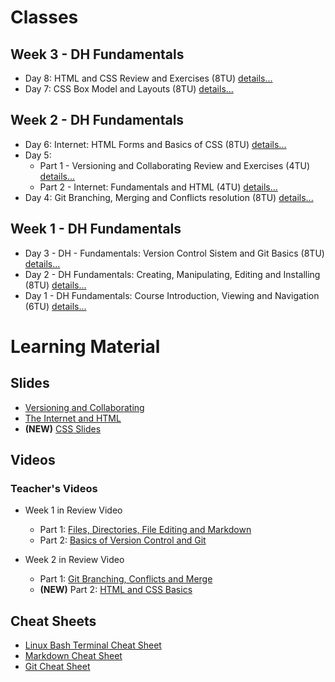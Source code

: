 # Classes

## Week 3 - DH Fundamentals

- Day 8: HTML and CSS Review and Exercises (8TU) [details...](https://github.com/mathiasbrito-dci/python-course-2022/tree/main/01%20-%20DH%20Fundamentals/008%20Day%20-%20HTML%20and%20CSS%20-%20Layouts%20Practicing)
- Day 7: CSS Box Model and Layouts (8TU) [details...](https://github.com/mathiasbrito-dci/python-course-2022/blob/5ddc1dedc8dbef4b011352ab385239e82e31c0dd/01%20-%20DH%20Fundamentals/007%20Day%20-%20HTML%20and%20CSS%20-%20CSS%20Box%20Model%20and%20Layouts%20-%208TU/README.md)


## Week 2 - DH Fundamentals

- Day 6: Internet: HTML Forms and Basics of CSS (8TU) [details...](https://github.com/mathiasbrito-dci/python-course-2022/blob/9912f54fde96e3410734f0e7d4d7dc2c944ead10/01%20-%20DH%20Fundamentals/006%20Day%20-%20HTML%20and%20CSS%20-%208TU/README.md)
- Day 5:
  - Part 1 - Versioning and Collaborating Review and Exercises (4TU) [details...](https://github.com/mathiasbrito-dci/python-course-2022/blob/886debf2f05fed4509332285c0f0672c37e96fd0/01%20-%20DH%20Fundamentals/005%20Day%20-%20Versioning%20and%20Collaboration%20-%20Concepts%20Review%20-%204%20TU/README.md)
  - Part 2 - Internet: Fundamentals and HTML (4TU) [details...](https://github.com/mathiasbrito-dci/python-course-2022/blob/886debf2f05fed4509332285c0f0672c37e96fd0/01%20-%20DH%20Fundamentals/005%20Day%20-%20Internet%20-%20Fundamentals%20and%20HTML%20-%204%20TU/README.md)
- Day 4: Git Branching, Merging and Conflicts resolution (8TU) [details...](https://github.com/mathiasbrito-dci/python-course-2022/blob/886debf2f05fed4509332285c0f0672c37e96fd0/01%20-%20DH%20Fundamentals/004%20Day%20-%20Versioning%20and%20Collaboration%20-%20Branching,%20Merging%20and%20Conflicts%20-%208%20TU/README.md)

## Week 1 - DH Fundamentals
- Day 3 - DH - Fundamentals: Version Control Sistem and Git Basics (8TU) [details...](https://github.com/mathiasbrito-dci/python-course-2022/blob/1bbcc24225524eedec885e3a60f6f85af5f952b3/01%20-%20DH%20Fundamentals/003%20Day%20-%20Versioning%20and%20Collaboration%20-%20Git%20Basics%20-%208TU/README.md)
- Day 2 - DH Fundamentals: Creating, Manipulating, Editing and Installing (8TU) [details...](https://github.com/mathiasbrito-dci/python-course-2022/blob/1bbcc24225524eedec885e3a60f6f85af5f952b3/01%20-%20DH%20Fundamentals/002%20Day%20-%20Creating,%20Manipulating%20and%20Installing%20-%208TU%20/README.md)
- Day 1 - DH Fundamentals: Course Introduction, Viewing and Navigation (6TU) [details...](https://github.com/mathiasbrito-dci/python-course-2022/blob/1bbcc24225524eedec885e3a60f6f85af5f952b3/01%20-%20DH%20Fundamentals/001%20Day%20-%20Course%20Intro,%20Viewing%20and%20Navigating%20-%206TU/README.md)

# Learning Material

## Slides
- [Versioning and Collaborating](https://drive.google.com/file/d/1YbaMzQP8eEdgnhlIZ4vYMhbDmp_EtNqT/view?usp=sharing)
- [The Internet and HTML](https://drive.google.com/file/d/1WlpNei3y-l8j_5gFKXF0gOcjIeabFUNn/view?usp=sharing)
- **(NEW)** [CSS Slides](https://drive.google.com/file/d/17lzqGr582lUstHGC8MGJE03SCMJy-qRh/view?usp=sharing)


## Videos

### Teacher's Videos

- Week 1 in Review Video 
    - Part 1: [Files, Directories, File Editing and Markdown](https://www.youtube.com/watch?v=pMsvKdrX8Bg)
    - Part 2: [Basics of Version Control and Git](https://youtu.be/aDCBwRo8uyI)

- Week 2 in Review Video
    - Part 1: [Git Branching, Conflicts and Merge](https://drive.google.com/file/d/1FOWMWnJ00-5Ksuh3cV3ctRutfIoQUlJJ/view)
    - **(NEW)** Part 2: [HTML and CSS Basics](https://drive.google.com/file/d/1oXFxUz5QLKDjy97P1IadCVITad0Uyg5Y/view?usp=drivesdk)

## Cheat Sheets

- [Linux Bash Terminal Cheat Sheet]( https://oit.ua.edu/wp-content/uploads/2020/12/Linux_bash_cheat_sheet-1.pdf)
- [Markdown Cheat Sheet](http://www.cheat-sheets.org/saved-copy/markdown-cheatsheet-online.pdf)
- [Git Cheat Sheet](https://education.github.com/git-cheat-sheet-education.pdf)